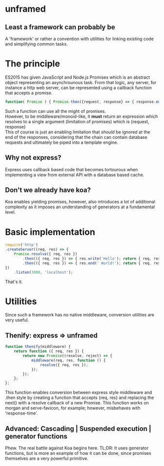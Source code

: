 # unframed
## Least a framework can probably be

A 'framework' or rather a convention with utilities for linking existing 
code and simplifying common tasks.

# The principle
ES2015 has given JavaScript and Node.js Promises which is an abstract
object representing an asynchrounous task. From that logic, any server,
for instance a http web server, can be represented using a callback
function that accepts a promise.
```js
function( Promise ) { Promise.then({request, response} => { response.end('Hello, World!') })}
```
Such a function can use all the might of promises.  
However, to be middleware/monoid-like, it **must** return an expression which resolves 
to a single argument (limitation of promises) which is {request, 
response}  
This of course is just an enabling limitation that *should* be ignored at
the end of the responses, considering that the chain can contain database
requests and ultimately be piped into a template engine.

## Why not express? 
Express uses callback based code that becomes tortourous when implementing 
a view from external API with a database based cache.
## Don't we already have koa?
Koa enables yielding promises, however, also introduces a lot of additional 
complexity as it imposes an understanding of generators at a fundamental 
level. 

# Basic implementation

```js
require('http')
.createServer((req, res) => {
    Promise.resolve({ req, res })
        .then(({ req, res }) => { res.write('Hello'); return { req, res }; })        
        .then(({ req, res }) => { res.end(' World!'); return { req, res }; })        
})
    .listen(3000, 'localhost');
```

That's it.

# Utilities

Since such a framework has no native middleware, conversion utilities are
very useful.

## Thenify: express => unframed

```js
function thenify(middleware) {
    return function ({ req, res }) {
        return new Promise((resolve, reject) => {
            middleware(req, res, function () {
                resolve({ req, res });
            });
        });
    };
};
```
This function enables conversion between express style middleware and .then
style by creating a function that accepts {req, res} and replacing the next()
with a resolve callback of a new Promise. This function works on morgan and
serve-favicon, for example; however, misbehaves with 'response-time'.

## Advanced: Cascading | Suspended execution | generator functions

Phew. The real battle against Koa begins here. TL;DR: It uses generator
functions, but is more an example of how it can be done, since promises
themselves are a very powerful primitive.

